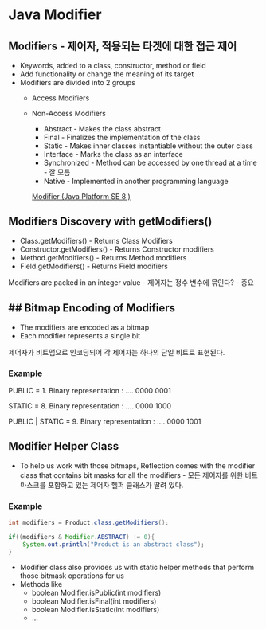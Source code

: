 # Java Modifier

## Modifiers - 제어자, 적용되는 타겟에 대한 접근 제어

- Keywords, added to a class, constructor, method or field
- Add functionality or change the meaning of its target
- Modifiers are divided into 2 groups
    - Access Modifiers
    - Non-Access Modifiers
        - Abstract - Makes the class abstract
        - Final - Finalizes the implementation of the class
        - Static - Makes inner classes instantiable without the outer class
        - Interface - Marks the class as an interface
        - Synchronized - Method can be accessed by one thread at a time - 잘 모름
        - Native - Implemented in another programming language

      [Modifier (Java Platform SE 8 )](https://docs.oracle.com/javase/8/docs/api/javax/lang/model/element/Modifier.html)


## Modifiers Discovery with getModifiers()

- Class.getModifiers() - Returns Class Modifiers
- Constructor.getModifiers() - Returns Constructor modifiers
- Method.getModifiers() - Returns Method modifiers
- Field.getModifiers() - Returns Field modifiers

Modifiers are packed in an integer value -  제어자는 정수 변수에 묶인다? - 중요

## ## Bitmap Encoding of Modifiers

- The modifiers are encoded as a bitmap
- Each modifier represents a single bit

제어자가 비트맵으로 인코딩되어 각 제어자는 하나의 단일 비트로 표현된다.

### Example

PUBLIC = 1. Binary representation : …. 0000 0001

STATIC = 8. Binary representation : …. 0000 1000

PUBLIC | STATIC = 9. Binary representation : …. 0000 1001

## Modifier Helper Class

- To help us work with those bitmaps, Reflection comes with the modifier class that contains bit masks for all the modifiers - 모든 제어자를 위한 비트마스크를 포함하고 있는 제어자 헬퍼 클래스가 딸려 있다.

### Example

```java
int modifiers = Product.class.getModifiers();

if((modifiers & Modifier.ABSTRACT) != 0){
	System.out.println("Product is an abstract class");
}
```

- Modifier class also provides us with static helper methods that perform those bitmask operations for us
- Methods like
    - boolean Modifier.isPublic(int modifiers)
    - boolean Modifier.isFinal(int modifiers)
    - boolean Modifier.isStatic(int modifiers)
    - …
